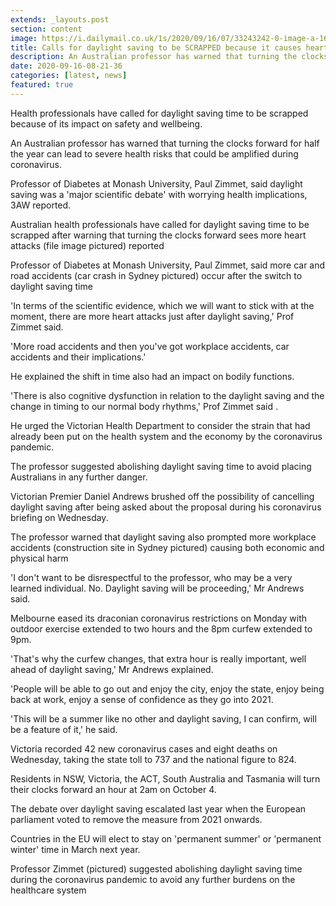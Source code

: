 ```yaml
---
extends: _layouts.post
section: content
image: https://i.dailymail.co.uk/1s/2020/09/16/07/33243242-0-image-a-16_1600238146551.jpg 
title: Calls for daylight saving to be SCRAPPED because it causes heart attacks and car accidents  
description: An Australian professor has warned that turning the clocks forward for half the year can lead to severe health risks that could be amplified during the coronavirus pandemic. 
date: 2020-09-16-08-21-36 
categories: [latest, news] 
featured: true 
--- 
```

Health professionals have called for daylight saving time to be scrapped because of its impact on safety and wellbeing. 

An Australian professor has warned that turning the clocks forward for half the year can lead to severe health risks that could be amplified during coronavirus. 

Professor of Diabetes at Monash University, Paul Zimmet, said daylight saving was a 'major scientific debate' with worrying health implications, 3AW reported. 

Australian health professionals have called for daylight saving time to be scrapped after warning that turning the clocks forward sees more heart attacks (file image pictured) reported

Professor of Diabetes at Monash University, Paul Zimmet, said more car and road accidents (car crash in Sydney pictured) occur after the switch to daylight saving time 

'In terms of the scientific evidence, which we will want to stick with at the moment, there are more heart attacks just after daylight saving,' Prof Zimmet said.

'More road accidents and then you've got workplace accidents, car accidents and their implications.'

He explained the shift in time also had an impact on bodily functions.   

'There is also cognitive dysfunction in relation to the daylight saving and the change in timing to our normal body rhythms,' Prof Zimmet said .    

He urged the Victorian Health Department to consider the strain that had already been put on the health system and the economy by the coronavirus pandemic. 

The professor suggested abolishing daylight saving time to avoid placing Australians in any further danger.     

Victorian Premier Daniel Andrews brushed off the possibility of cancelling daylight saving after being asked about the proposal during his coronavirus briefing on Wednesday.  

The professor warned that daylight saving also prompted more workplace accidents (construction site in Sydney pictured) causing both economic and physical harm 

'I don't want to be disrespectful to the professor, who may be a very learned individual. No. Daylight saving will be proceeding,' Mr Andrews said. 

Melbourne eased its draconian coronavirus restrictions on Monday with outdoor exercise extended to two hours and the 8pm curfew extended to 9pm.        

'That's why the curfew changes, that extra hour is really important, well ahead of daylight saving,' Mr Andrews explained. 

'People will be able to go out and enjoy the city, enjoy the state, enjoy being back at work, enjoy a sense of confidence as they go into 2021.

'This will be a summer like no other and daylight saving, I can confirm, will be a feature of it,' he said. 

Victoria recorded 42 new coronavirus cases and eight deaths on Wednesday, taking the state toll to 737 and the national figure to 824. 

Residents in NSW, Victoria, the ACT, South Australia and Tasmania will turn their clocks forward an hour at 2am on October 4.   

The debate over daylight saving escalated last year when the European parliament voted to remove the measure from 2021 onwards.  

Countries in the EU will elect to stay on 'permanent summer' or 'permanent winter' time in March next year.  

Professor Zimmet (pictured) suggested abolishing daylight saving time during the coronavirus pandemic to avoid any further burdens on the healthcare system 

